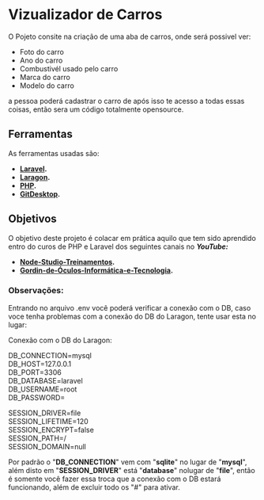# Vizualizador de Carros

O Pojeto consite na criação de uma aba de carros, onde será possivel ver:
- Foto do carro
- Ano do carro
- Combustivél usado pelo carro
- Marca do carro
- Modelo do carro

a pessoa poderá cadastrar o carro de após isso te acesso a todas essas coisas, então sera um código totalmente opensource.

## Ferramentas
As ferramentas usadas são:

- **[Laravel](https://laravel.com/docs/contributions).**
- **[Laragon](https://laragon.org/docs/).**
- **[PHP](https://www.php.net/docs.php).**
- **[GitDesktop](https://desktop.github.com/download/).**

## Objetivos
O objetivo deste projeto é colacar em prática aquilo que tem sido aprendido entro do curos de PHP e Laravel dos seguintes canais no 
***YouTube:***

- **[Node-Studio-Treinamentos](https://www.youtube.com/watch?v=SnOlhaJTMTA&list=PLwXQLZ3FdTVH5Tb57_-ll_r0VhNz9RrXb&index=1).**
- **[Gordin-de-Óculos-Informática-e-Tecnologia](https://www.youtube.com/watch?v=4EoW20FV6Rc&list=PLds8fm5O3hgyyaO2G9gSPq1Mmwe_cVmh5).**

### Observações:
Entrando no arquivo .env você poderá verificar a conexão com o DB, caso voce tenha problemas com a conexão do DB do Laragon, tente usar esta no lugar:

Conexão com o DB do Laragon:

DB_CONNECTION=mysql  
DB_HOST=127.0.0.1  
DB_PORT=3306  
DB_DATABASE=laravel  
DB_USERNAME=root  
DB_PASSWORD=  

SESSION_DRIVER=file  
SESSION_LIFETIME=120  
SESSION_ENCRYPT=false  
SESSION_PATH=/  
SESSION_DOMAIN=null  

Por padrão o "**DB_CONNECTION**" vem com "**sqlite**" no lugar de "**mysql**", além disto em "**SESSION_DRIVER**" está "**database**" nolugar de "**file**", então é somente você fazer essa troca que a conexão com o DB estará funcionando, além de excluir todo os "#" para ativar. 
